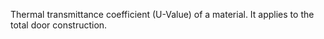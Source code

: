 Thermal transmittance coefficient (U-Value) of a material.
It applies to the total door construction.
